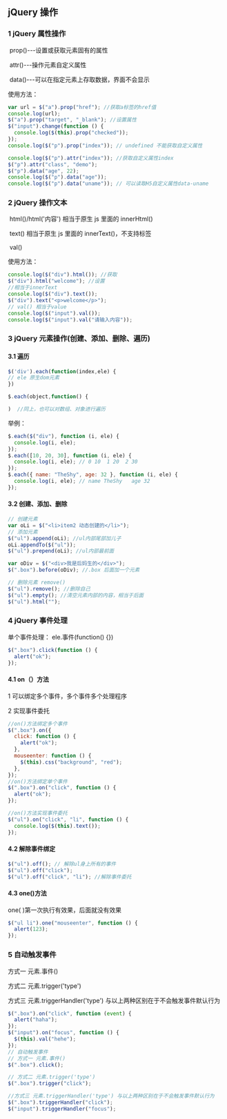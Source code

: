 ## jQuery 操作

### 1 jQuery 属性操作

​ prop()---设置或获取元素固有的属性

​ attr()---操作元素自定义属性

​ data()---可以在指定元素上存取数据，界面不会显示

使用方法：

```javascript
var url = $("a").prop("href"); //获取a标签的href值
console.log(url);
$("a").prop("target", "_blank"); //设置属性
$("input").change(function () {
  console.log($(this).prop("checked"));
});
console.log($("p").prop("index")); // undefined 不能获取自定义属性

console.log($("p").attr("index")); //获取自定义属性index
$("p").attr("class", "demo");
$("p").data("age", 22);
console.log($("p").data("age"));
console.log($("p").data("uname")); // 可以读取H5自定义属性data-uname
```

### 2 jQuery 操作文本

​ html()/html('内容') 相当于原生 js 里面的 innerHtml()

​ text() 相当于原生 js 里面的 innerText()，不支持标签

​ val()

使用方法：

```javascript
console.log($("div").html()); //获取
$("div").html("welcome"); //设置
//相当于innerText
console.log($("div").text());
$("div").text("<p>welcome</p>");
// val() 相当于value
console.log($("input").val());
console.log($("input").val("请输入内容"));
```

### 3 jQuery 元素操作(创建、添加、删除、遍历)

#### 3.1 遍历

```javascript
$('div').each(function(index,ele) {
// ele 原生dom元素
})

$.each(object,function() {

)  //同上，也可以对数组、对象进行遍历
```

举例：

```javascript
$.each($("div"), function (i, ele) {
  console.log(i, ele);
});
$.each([10, 20, 30], function (i, ele) {
  console.log(i, ele); // 0 10  1 20  2 30
});
$.each({ name: "TheShy", age: 32 }, function (i, ele) {
  console.log(i, ele); // name TheShy   age 32
});
```

#### 3.2 创建、添加、删除

```javascript
// 创建元素
var oLi = $("<li>item2 动态创建的</li>");
// 添加元素
$("ul").append(oLi); //ul内部尾部加儿子
oLi.appendTo($("ul"));
$("ul").prepend(oLi); //ul内部最前面

var oDiv = $("<div>我是后妈生的</div>");
$(".box").before(oDiv); //.box 后面加一个元素

// 删除元素 remove()
$("ul").remove(); //删除自己
$("ul").empty(); //清空元素内部的内容，相当于后面
$("ul").html("");
```

### 4 jQuery 事件处理

单个事件处理： ele.事件(function() {})

```javascript
$(".box").click(function () {
  alert("ok");
});
```

#### 4.1 on（）方法

1 可以绑定多个事件，多个事件多个处理程序

2 实现事件委托

```javascript
//on()方法绑定多个事件
$(".box").on({
  click: function () {
    alert("ok");
  },
  mouseenter: function () {
    $(this).css("background", "red");
  },
});
//on()方法绑定单个事件
$(".box").on("click", function () {
  alert("ok");
});

//on()方法实现事件委托
$("ul").on("click", "li", function () {
  console.log($(this).text());
});
```

#### 4.2 解除事件绑定

```javascript
$("ul").off(); // 解除ul身上所有的事件
$("ul").off("click");
$("ul").off("click", "li"); //解除事件委托
```

#### 4.3 one()方法

one( )第一次执行有效果，后面就没有效果

```javascript
$("ul li").one("mouseenter", function () {
  alert(123);
});
```

### 5 自动触发事件

方式一 元素.事件()

方式二 元素.trigger('type')

方式三 元素.triggerHandler('type') 与以上两种区别在于不会触发事件默认行为

```javascript
$(".box").on("click", function (event) {
  alert("haha");
});
$("input").on("focus", function () {
  $(this).val("hehe");
});
// 自动触发事件
// 方式一 元素.事件()
$(".box").click();

// 方式二 元素.trigger('type')
$(".box").trigger("click");

//方式三 元素.triggerHandler('type') 与以上两种区别在于不会触发事件默认行为
$(".box").triggerHandler("click");
$("input").triggerHandler("focus");
```
